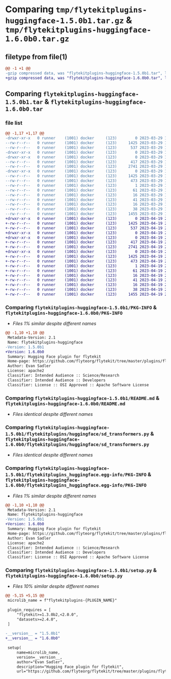 # Comparing `tmp/flytekitplugins-huggingface-1.5.0b1.tar.gz` & `tmp/flytekitplugins-huggingface-1.6.0b0.tar.gz`

## filetype from file(1)

```diff
@@ -1 +1 @@
-gzip compressed data, was "flytekitplugins-huggingface-1.5.0b1.tar", last modified: Wed Mar 29 18:58:39 2023, max compression
+gzip compressed data, was "flytekitplugins-huggingface-1.6.0b0.tar", last modified: Wed Apr 19 20:54:30 2023, max compression
```

## Comparing `flytekitplugins-huggingface-1.5.0b1.tar` & `flytekitplugins-huggingface-1.6.0b0.tar`

### file list

```diff
@@ -1,17 +1,17 @@
-drwxr-xr-x   0 runner    (1001) docker     (123)        0 2023-03-29 18:58:39.436244 flytekitplugins-huggingface-1.5.0b1/
--rw-r--r--   0 runner    (1001) docker     (123)     1425 2023-03-29 18:58:39.436244 flytekitplugins-huggingface-1.5.0b1/PKG-INFO
--rw-r--r--   0 runner    (1001) docker     (123)      537 2023-03-29 18:58:20.000000 flytekitplugins-huggingface-1.5.0b1/README.md
-drwxr-xr-x   0 runner    (1001) docker     (123)        0 2023-03-29 18:58:39.432244 flytekitplugins-huggingface-1.5.0b1/flytekitplugins/
-drwxr-xr-x   0 runner    (1001) docker     (123)        0 2023-03-29 18:58:39.432244 flytekitplugins-huggingface-1.5.0b1/flytekitplugins/huggingface/
--rw-r--r--   0 runner    (1001) docker     (123)      417 2023-03-29 18:58:20.000000 flytekitplugins-huggingface-1.5.0b1/flytekitplugins/huggingface/__init__.py
--rw-r--r--   0 runner    (1001) docker     (123)     2741 2023-03-29 18:58:20.000000 flytekitplugins-huggingface-1.5.0b1/flytekitplugins/huggingface/sd_transformers.py
-drwxr-xr-x   0 runner    (1001) docker     (123)        0 2023-03-29 18:58:39.436244 flytekitplugins-huggingface-1.5.0b1/flytekitplugins_huggingface.egg-info/
--rw-r--r--   0 runner    (1001) docker     (123)     1425 2023-03-29 18:58:39.000000 flytekitplugins-huggingface-1.5.0b1/flytekitplugins_huggingface.egg-info/PKG-INFO
--rw-r--r--   0 runner    (1001) docker     (123)      473 2023-03-29 18:58:39.000000 flytekitplugins-huggingface-1.5.0b1/flytekitplugins_huggingface.egg-info/SOURCES.txt
--rw-r--r--   0 runner    (1001) docker     (123)        1 2023-03-29 18:58:39.000000 flytekitplugins-huggingface-1.5.0b1/flytekitplugins_huggingface.egg-info/dependency_links.txt
--rw-r--r--   0 runner    (1001) docker     (123)       61 2023-03-29 18:58:39.000000 flytekitplugins-huggingface-1.5.0b1/flytekitplugins_huggingface.egg-info/entry_points.txt
--rw-r--r--   0 runner    (1001) docker     (123)       16 2023-03-29 18:58:39.000000 flytekitplugins-huggingface-1.5.0b1/flytekitplugins_huggingface.egg-info/namespace_packages.txt
--rw-r--r--   0 runner    (1001) docker     (123)       41 2023-03-29 18:58:39.000000 flytekitplugins-huggingface-1.5.0b1/flytekitplugins_huggingface.egg-info/requires.txt
--rw-r--r--   0 runner    (1001) docker     (123)       16 2023-03-29 18:58:39.000000 flytekitplugins-huggingface-1.5.0b1/flytekitplugins_huggingface.egg-info/top_level.txt
--rw-r--r--   0 runner    (1001) docker     (123)       38 2023-03-29 18:58:39.436244 flytekitplugins-huggingface-1.5.0b1/setup.cfg
--rw-r--r--   0 runner    (1001) docker     (123)     1455 2023-03-29 18:58:35.000000 flytekitplugins-huggingface-1.5.0b1/setup.py
+drwxr-xr-x   0 runner    (1001) docker     (123)        0 2023-04-19 20:54:30.439086 flytekitplugins-huggingface-1.6.0b0/
+-rw-r--r--   0 runner    (1001) docker     (123)     1425 2023-04-19 20:54:30.439086 flytekitplugins-huggingface-1.6.0b0/PKG-INFO
+-rw-r--r--   0 runner    (1001) docker     (123)      537 2023-04-19 20:54:06.000000 flytekitplugins-huggingface-1.6.0b0/README.md
+drwxr-xr-x   0 runner    (1001) docker     (123)        0 2023-04-19 20:54:30.439086 flytekitplugins-huggingface-1.6.0b0/flytekitplugins/
+drwxr-xr-x   0 runner    (1001) docker     (123)        0 2023-04-19 20:54:30.439086 flytekitplugins-huggingface-1.6.0b0/flytekitplugins/huggingface/
+-rw-r--r--   0 runner    (1001) docker     (123)      417 2023-04-19 20:54:06.000000 flytekitplugins-huggingface-1.6.0b0/flytekitplugins/huggingface/__init__.py
+-rw-r--r--   0 runner    (1001) docker     (123)     2741 2023-04-19 20:54:06.000000 flytekitplugins-huggingface-1.6.0b0/flytekitplugins/huggingface/sd_transformers.py
+drwxr-xr-x   0 runner    (1001) docker     (123)        0 2023-04-19 20:54:30.439086 flytekitplugins-huggingface-1.6.0b0/flytekitplugins_huggingface.egg-info/
+-rw-r--r--   0 runner    (1001) docker     (123)     1425 2023-04-19 20:54:30.000000 flytekitplugins-huggingface-1.6.0b0/flytekitplugins_huggingface.egg-info/PKG-INFO
+-rw-r--r--   0 runner    (1001) docker     (123)      473 2023-04-19 20:54:30.000000 flytekitplugins-huggingface-1.6.0b0/flytekitplugins_huggingface.egg-info/SOURCES.txt
+-rw-r--r--   0 runner    (1001) docker     (123)        1 2023-04-19 20:54:30.000000 flytekitplugins-huggingface-1.6.0b0/flytekitplugins_huggingface.egg-info/dependency_links.txt
+-rw-r--r--   0 runner    (1001) docker     (123)       61 2023-04-19 20:54:30.000000 flytekitplugins-huggingface-1.6.0b0/flytekitplugins_huggingface.egg-info/entry_points.txt
+-rw-r--r--   0 runner    (1001) docker     (123)       16 2023-04-19 20:54:30.000000 flytekitplugins-huggingface-1.6.0b0/flytekitplugins_huggingface.egg-info/namespace_packages.txt
+-rw-r--r--   0 runner    (1001) docker     (123)       41 2023-04-19 20:54:30.000000 flytekitplugins-huggingface-1.6.0b0/flytekitplugins_huggingface.egg-info/requires.txt
+-rw-r--r--   0 runner    (1001) docker     (123)       16 2023-04-19 20:54:30.000000 flytekitplugins-huggingface-1.6.0b0/flytekitplugins_huggingface.egg-info/top_level.txt
+-rw-r--r--   0 runner    (1001) docker     (123)       38 2023-04-19 20:54:30.439086 flytekitplugins-huggingface-1.6.0b0/setup.cfg
+-rw-r--r--   0 runner    (1001) docker     (123)     1455 2023-04-19 20:54:25.000000 flytekitplugins-huggingface-1.6.0b0/setup.py
```

### Comparing `flytekitplugins-huggingface-1.5.0b1/PKG-INFO` & `flytekitplugins-huggingface-1.6.0b0/PKG-INFO`

 * *Files 1% similar despite different names*

```diff
@@ -1,10 +1,10 @@
 Metadata-Version: 2.1
 Name: flytekitplugins-huggingface
-Version: 1.5.0b1
+Version: 1.6.0b0
 Summary: Hugging Face plugin for flytekit
 Home-page: https://github.com/flyteorg/flytekit/tree/master/plugins/flytekit-huggingface
 Author: Evan Sadler
 License: apache2
 Classifier: Intended Audience :: Science/Research
 Classifier: Intended Audience :: Developers
 Classifier: License :: OSI Approved :: Apache Software License
```

### Comparing `flytekitplugins-huggingface-1.5.0b1/README.md` & `flytekitplugins-huggingface-1.6.0b0/README.md`

 * *Files identical despite different names*

### Comparing `flytekitplugins-huggingface-1.5.0b1/flytekitplugins/huggingface/sd_transformers.py` & `flytekitplugins-huggingface-1.6.0b0/flytekitplugins/huggingface/sd_transformers.py`

 * *Files identical despite different names*

### Comparing `flytekitplugins-huggingface-1.5.0b1/flytekitplugins_huggingface.egg-info/PKG-INFO` & `flytekitplugins-huggingface-1.6.0b0/flytekitplugins_huggingface.egg-info/PKG-INFO`

 * *Files 1% similar despite different names*

```diff
@@ -1,10 +1,10 @@
 Metadata-Version: 2.1
 Name: flytekitplugins-huggingface
-Version: 1.5.0b1
+Version: 1.6.0b0
 Summary: Hugging Face plugin for flytekit
 Home-page: https://github.com/flyteorg/flytekit/tree/master/plugins/flytekit-huggingface
 Author: Evan Sadler
 License: apache2
 Classifier: Intended Audience :: Science/Research
 Classifier: Intended Audience :: Developers
 Classifier: License :: OSI Approved :: Apache Software License
```

### Comparing `flytekitplugins-huggingface-1.5.0b1/setup.py` & `flytekitplugins-huggingface-1.6.0b0/setup.py`

 * *Files 10% similar despite different names*

```diff
@@ -5,15 +5,15 @@
 microlib_name = f"flytekitplugins-{PLUGIN_NAME}"
 
 plugin_requires = [
     "flytekit>=1.3.0b2,<2.0.0",
     "datasets>=2.4.0",
 ]
 
-__version__ = "1.5.0b1"
+__version__ = "1.6.0b0"
 
 setup(
     name=microlib_name,
     version=__version__,
     author="Evan Sadler",
     description="Hugging Face plugin for flytekit",
     url="https://github.com/flyteorg/flytekit/tree/master/plugins/flytekit-huggingface",
```

